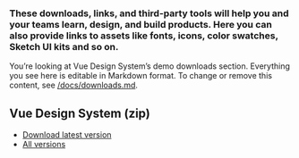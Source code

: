 ### These downloads, links, and third-party tools will help you and your teams learn, design, and build products. Here you can also provide links to assets like fonts, icons, color swatches, Sketch UI kits and so&nbsp;on.

You’re looking at Vue Design System’s demo downloads section. Everything you see here is editable in Markdown format. To change or remove this content, see [/docs/downloads.md](https://github.com/viljamis/vue-design-system/blob/master/docs/downloads.md).

## Vue Design System (zip)

- [Download latest version](https://github.com/viljamis/vue-design-system/archive/master.zip)
- [All versions](https://github.com/viljamis/vue-design-system/releases)
